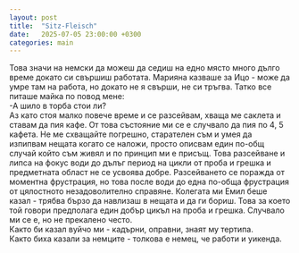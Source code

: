 ```yaml
---
layout: post
title:  "Sitz-Fleisch"
date:   2025-07-05 23:00:00 +0300
categories: main
---
```

Това значи на немски да можеш да седиш на едно място много дълго време докато си свършиш работата. 
Марияна казваше за Ицо - може да умре там на работа, но докато не я свърши, не си тръгва.
Татко все питаше майка по повод мене:  
-А шило в торба стои ли?  
Аз като стоя малко повече време и се разсейвам, хваща ме саклета и ставам да пия кафе. 
От това състояние ми се е случвало да пия по 4, 5 кафета.
Не ме схващайте погрешно, старателен съм и умея да изпипвам нещата когато се наложи, 
просто описвам един по-общ случай който съм живял и по принцип ми е присъщ.
 Това разсейване и липса на фокус води до дълъг период на цикли от проба и грешка и 
 предметната област не се усвоява добре. Разсейването се поражда от моментна фрустрация, 
 но това после води до една по-обща фрустрация от цялостното незадоволително справяне.
Колегата ми Емил беше казал - трябва бързо да навлизаш в нещата и да ги бориш. 
Това за което той говори предполага един добър цикъл на проба и грешка. 
Случвало ми се е, но не прекалено често.  
Както би казал вуйчо ми - кадърни, оправни, знаят му тертипа.  
Както биха казали за немците - толкова е немец, че работи и уикенда.